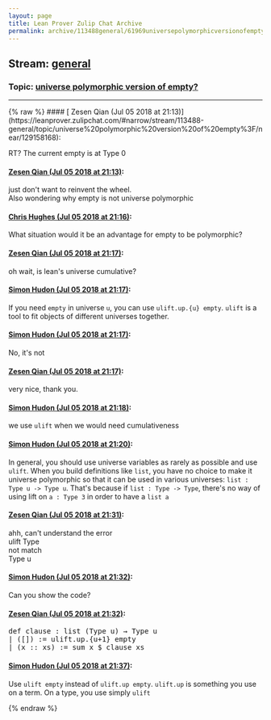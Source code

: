 ```yaml
---
layout: page
title: Lean Prover Zulip Chat Archive 
permalink: archive/113488general/61969universepolymorphicversionofempty.html
---
```


## Stream: [general](https://leanprover-community.github.io/archive/113488general/index.html)
### Topic: [universe polymorphic version of empty?](https://leanprover-community.github.io/archive/113488general/61969universepolymorphicversionofempty.html)

---

<base href="https://leanprover.zulipchat.com">
{% raw %}
#### [ Zesen Qian (Jul 05 2018 at 21:13)](https://leanprover.zulipchat.com/#narrow/stream/113488-general/topic/universe%20polymorphic%20version%20of%20empty%3F/near/129158168):
<p>RT? The current empty is at Type 0</p>

#### [ Zesen Qian (Jul 05 2018 at 21:13)](https://leanprover.zulipchat.com/#narrow/stream/113488-general/topic/universe%20polymorphic%20version%20of%20empty%3F/near/129158198):
<p>just don't want to reinvent the wheel.<br>
Also wondering why empty is not universe polymorphic</p>

#### [ Chris Hughes (Jul 05 2018 at 21:16)](https://leanprover.zulipchat.com/#narrow/stream/113488-general/topic/universe%20polymorphic%20version%20of%20empty%3F/near/129158379):
<p>What situation would it be an advantage for empty to be polymorphic?</p>

#### [ Zesen Qian (Jul 05 2018 at 21:17)](https://leanprover.zulipchat.com/#narrow/stream/113488-general/topic/universe%20polymorphic%20version%20of%20empty%3F/near/129158418):
<p>oh wait, is lean's universe cumulative?</p>

#### [ Simon Hudon (Jul 05 2018 at 21:17)](https://leanprover.zulipchat.com/#narrow/stream/113488-general/topic/universe%20polymorphic%20version%20of%20empty%3F/near/129158419):
<p>If you need <code>empty</code> in universe <code>u</code>, you can use <code>ulift.up.{u} empty</code>. <code>ulift</code> is a tool to fit objects of different universes together.</p>

#### [ Simon Hudon (Jul 05 2018 at 21:17)](https://leanprover.zulipchat.com/#narrow/stream/113488-general/topic/universe%20polymorphic%20version%20of%20empty%3F/near/129158425):
<p>No, it's not</p>

#### [ Zesen Qian (Jul 05 2018 at 21:17)](https://leanprover.zulipchat.com/#narrow/stream/113488-general/topic/universe%20polymorphic%20version%20of%20empty%3F/near/129158429):
<p>very nice, thank you.</p>

#### [ Simon Hudon (Jul 05 2018 at 21:18)](https://leanprover.zulipchat.com/#narrow/stream/113488-general/topic/universe%20polymorphic%20version%20of%20empty%3F/near/129158469):
<p>we use <code>ulift</code> when we would need cumulativeness</p>

#### [ Simon Hudon (Jul 05 2018 at 21:20)](https://leanprover.zulipchat.com/#narrow/stream/113488-general/topic/universe%20polymorphic%20version%20of%20empty%3F/near/129158575):
<p>In general, you should use universe variables as rarely as possible and use <code>ulift</code>. When you build definitions like <code>list</code>, you have no choice to make it universe polymorphic so that it can be used in various universes: <code>list : Type u -&gt; Type u</code>. That's because if <code>list : Type -&gt; Type</code>, there's no way of using lift on <code>a : Type 3</code> in order to have a <code>list a</code></p>

#### [ Zesen Qian (Jul 05 2018 at 21:31)](https://leanprover.zulipchat.com/#narrow/stream/113488-general/topic/universe%20polymorphic%20version%20of%20empty%3F/near/129159229):
<p>ahh, can't understand the error<br>
ulift Type <br>
not match <br>
Type u</p>

#### [ Simon Hudon (Jul 05 2018 at 21:32)](https://leanprover.zulipchat.com/#narrow/stream/113488-general/topic/universe%20polymorphic%20version%20of%20empty%3F/near/129159286):
<p>Can you show the code?</p>

#### [ Zesen Qian (Jul 05 2018 at 21:32)](https://leanprover.zulipchat.com/#narrow/stream/113488-general/topic/universe%20polymorphic%20version%20of%20empty%3F/near/129159295):
<div class="codehilite"><pre><span></span>def clause : list (Type u) → Type u
| ([]) := ulift.up.{u+1} empty
| (x :: xs) := sum x $ clause xs
</pre></div>

#### [ Simon Hudon (Jul 05 2018 at 21:37)](https://leanprover.zulipchat.com/#narrow/stream/113488-general/topic/universe%20polymorphic%20version%20of%20empty%3F/near/129159557):
<p>Use <code>ulift empty</code> instead of <code>ulift.up empty</code>. <code>ulift.up</code> is something you use on a term. On a type, you use simply <code>ulift</code></p>


{% endraw %}

